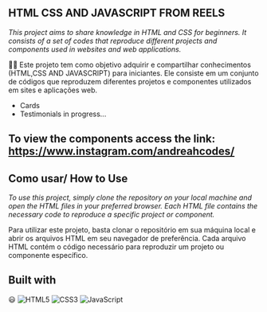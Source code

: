 
## HTML CSS AND JAVASCRIPT FROM REELS
*This project aims to share knowledge in HTML and CSS for beginners. It consists of a set of codes that reproduce different projects and components used in websites and web applications.*

✌🏻 Este projeto tem como objetivo adquirir e compartilhar conhecimentos  (HTML,CSS AND JAVASCRIPT) para iniciantes. Ele consiste em um conjunto de códigos que reproduzem diferentes projetos e componentes utilizados em sites e aplicações web.

- Cards
- Testimonials
in progress...

## To view the components access the link: https://www.instagram.com/andreahcodes/

## Como usar/ How to Use
*To use this project, simply clone the repository on your local machine and open the HTML files in your preferred browser. Each HTML file contains the necessary code to reproduce a specific project or component.*

Para utilizar este projeto, basta clonar o repositório em sua máquina local e abrir os arquivos HTML em seu navegador de preferência. Cada arquivo HTML contém o código necessário para reproduzir um projeto ou componente específico.


## Built with 
 😃 
![HTML5](https://img.shields.io/badge/html5-%23E34F26.svg?style=for-the-badge&logo=html5&logoColor=white)
![CSS3](https://img.shields.io/badge/css3-%231572B6.svg?style=for-the-badge&logo=css3&logoColor=white)
![JavaScript](https://img.shields.io/badge/javascript-%23323330.svg?style=for-the-badge&logo=javascript&logoColor=%23F7DF1E)

